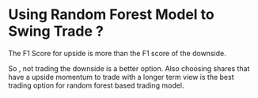 # Using Random Forest Model to Swing Trade ?

The F1 Score for upside is more than the F1 score of the downside.

So , not trading the downside is a better option. Also choosing shares that have a upside momentum to trade with a longer term view is the 
best trading option for random forest based trading model.
